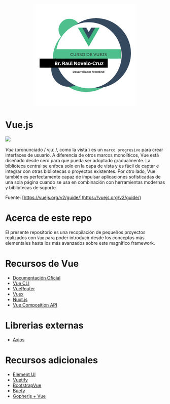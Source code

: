 <p align="center">
  <img width="320" src="./assets/banner.png">
</p>

# Vue.js
![](http://tutorialesenpdf.com/wp-content/uploads/2018/05/vuejs-tutorial-pdf.jpg)

*Vue* (pronunciado / vjuː /, como la vista ) es un `marco progresivo` para crear interfaces de usuario. A diferencia de otros marcos monolíticos, Vue está diseñado desde cero para que pueda ser adoptado gradualmente. La biblioteca central se enfoca solo en la capa de vista y es fácil de captar e integrar con otras bibliotecas o proyectos existentes. Por otro lado, Vue también es perfectamente capaz de impulsar aplicaciones sofisticadas de una sola página cuando se usa en combinación con herramientas modernas y bibliotecas de soporte.

Fuente: [https://vuejs.org/v2/guide/](https://vuejs.org/v2/guide/)

# Acerca de este repo

El presente repositorio es una recopilación de pequeños proyectos realizados con `Vue` para poder introducir desde los conceptos más elementales hasta los más avanzados sobre este magnífico framework.

# Recursos de Vue

- [Documentación Oficial](https://vuejs.org/)
- [Vue CLI](https://cli.vuejs.org/)
- [VueRouter](https://router.vuejs.org/)
- [Vuex](https://vuex.vuejs.org/)
- [Nuxt.js](https://nuxtjs.org/)
- [Vue Composition API](https://vue-composition-api-rfc.netlify.com/)

# Librerias externas
- [Axios](https://www.npmjs.com/package/axios)

# Recursos adicionales
* [Element UI](https://element.eleme.io/#/es)
* [Vuetify](https://vuetifyjs.com/en/)
* [BootstrapVue](https://bootstrap-vue.js.org/)
* [Buefy](https://buefy.github.io/#/)
* [Gopherjs + Vue](https://github.com/oskca/gopherjs-vue)